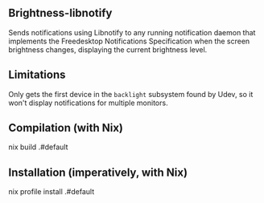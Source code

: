 ## Brightness-libnotify
Sends notifications using Libnotify to any running notification daemon that implements the Freedesktop Notifications Specification when the screen brightness changes, displaying the current brightness level.

## Limitations
Only gets the first device in the `backlight` subsystem found by Udev, so it won't display notifications for multiple monitors.

## Compilation (with Nix)
nix build .#default

## Installation (imperatively, with Nix)
nix profile install .#default

